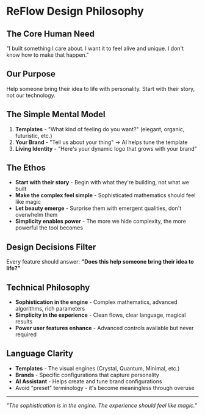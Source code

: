 # ReFlow Design Philosophy

## The Core Human Need
"I built something I care about. I want it to feel alive and unique. I don't know how to make that happen."

## Our Purpose
Help someone bring their idea to life with personality. Start with their story, not our technology.

## The Simple Mental Model
1. **Templates** - "What kind of feeling do you want?" (elegant, organic, futuristic, etc.)
2. **Your Brand** - "Tell us about your thing" → AI helps tune the template 
3. **Living Identity** - "Here's your dynamic logo that grows with your brand"

## The Ethos
- **Start with their story** - Begin with what they're building, not what we built
- **Make the complex feel simple** - Sophisticated mathematics should feel like magic
- **Let beauty emerge** - Surprise them with emergent qualities, don't overwhelm them
- **Simplicity enables power** - The more we hide complexity, the more powerful the tool becomes

## Design Decisions Filter
Every feature should answer: **"Does this help someone bring their idea to life?"**

## Technical Philosophy
- **Sophistication in the engine** - Complex mathematics, advanced algorithms, rich parameters
- **Simplicity in the experience** - Clean flows, clear language, magical results
- **Power user features enhance** - Advanced controls available but never required

## Language Clarity
- **Templates** - The visual engines (Crystal, Quantum, Minimal, etc.)
- **Brands** - Specific configurations that capture personality  
- **AI Assistant** - Helps create and tune brand configurations
- Avoid "preset" terminology - it's become meaningless through overuse

---
*"The sophistication is in the engine. The experience should feel like magic."*